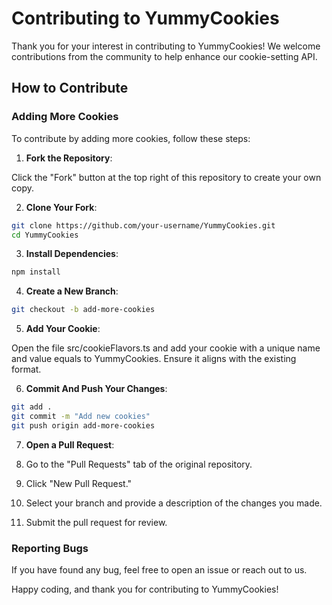 # Contributing to YummyCookies

Thank you for your interest in contributing to YummyCookies! We welcome contributions from the community to help enhance our cookie-setting API.

## How to Contribute

### Adding More Cookies

To contribute by adding more cookies, follow these steps:

1. **Fork the Repository**: 

Click the "Fork" button at the top right of this repository to create your own copy.

2. **Clone Your Fork**:

```bash
git clone https://github.com/your-username/YummyCookies.git
cd YummyCookies
```

3. **Install Dependencies**:

```bash
npm install
```

4. **Create a New Branch**:

```bash
git checkout -b add-more-cookies
```

5. **Add Your Cookie**:

Open the file src/cookieFlavors.ts and add your cookie with a unique name and value equals to YummyCookies. Ensure it aligns with the existing format.

6. **Commit And Push Your Changes**:

```bash
git add .
git commit -m "Add new cookies"
git push origin add-more-cookies
```

7. **Open a Pull Request**:

  1. Go to the "Pull Requests" tab of the original repository.

  2. Click "New Pull Request."

  3. Select your branch and provide a description of the changes you made.

  4. Submit the pull request for review.


### Reporting Bugs

If you have found any bug, feel free to open an issue or reach out to us.

Happy coding, and thank you for contributing to YummyCookies!